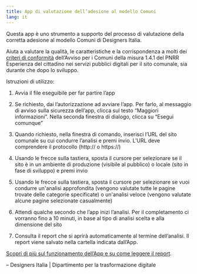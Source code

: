 ```yaml
---
title: App di valutazione dell’adesione al modello Comuni
lang: it
---
```


Questa app è uno strumento a supporto del processo di valutazione della corretta adesione al modello Comuni di Designers Italia.

Aiuta a valutare la qualità, le caratteristiche e la corrispondenza a molti dei [criteri di conformità](https://docs.italia.it/italia/designers-italia/design-comuni-docs/it/versione-corrente/conformita/conformita-modello-sito.html) dell’Avviso per i Comuni della misura 1.4.1 del PNRR Esperienza del cittadino nei servizi pubblici digitali per il sito comunale, sia durante che dopo lo sviluppo.

Istruzioni di utilizzo:

1. Avvia il file eseguibile per far partire l’app

2. Se richiesto, dai l’autorizzazione ad avviare l’app. Per farlo, al messaggio di avviso sulla sicurezza dell’app, clicca sul testo “Maggiori informazioni”. Nella seconda finestra di dialogo, clicca su “Esegui comunque”

3. Quando richiesto, nella finestra di comando, inserisci l’URL del sito comunale su cui condurre l’analisi e premi invio. L’URL deve comprendere il protocollo (http:// o https://)

4. Usando le frecce sulla tastiera, sposta il cursore per selezionare se il sito è in un ambiente di produzione (visibile al pubblico) o locale (sito in fase di sviluppo) e premi invio

5. Usando le frecce sulla tastiera, sposta il cursore per selezionare se vuoi condurre un'analisi approfondita (vengono valutate tutte le pagine trovate delle categorie specificate) o un'analisi veloce (vengono valutate alcune pagine selezionate casualmente)

6. Attendi qualche secondo che l’app inizi l’analisi. Per il completamento ci vorranno fino a 10 minuti, in base al tipo di analisi scelta e alla dimensione del sito

7. Consulta il report che si aprirà automaticamente al termine dell’analisi. Il report viene salvato nella cartella indicata dall’App.

[Scopri di più sul funzionamento dell’App e su come leggere il report](https://docs.italia.it/italia/designers-italia/app-valutazione-modelli-docs).

– Designers Italia | Dipartimento per la trasformazione digitale
